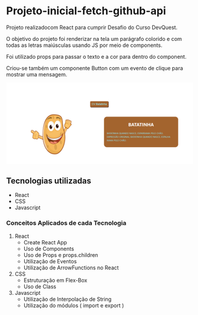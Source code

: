# Projeto-inicial-fetch-github-api
Projeto realizadocom React para cumprir Desafio do Curso DevQuest.
<p>
O objetivo do projeto foi renderizar na tela um parágrafo colorido e com todas as letras maiúsculas usando JS por meio de components.

Foi utilizado props para passar o texto e a cor para dentro do component.

Criou-se também um componente Button com um evento de clique para mostrar uma mensagem.
</p>

<img src ="./src/gif/tela.gif" alt="gif da tela do projeto.">


## Tecnologias utilizadas
- React
- CSS
- Javascript

### Conceitos Aplicados de cada Tecnologia
<ol>
    <li>React
        <ul>
        <li>Create React App</li>
        <li>Uso de Components</li>
        <li>Uso de Props e props.children</li>
        <li>Utilização de Eventos</li>
        <li>Utilização de ArrowFunctions no React</li>
        </ul>
    </li>
    <li>CSS
        <ul>
        <li>Estruturação em Flex-Box</li>
        <li>Uso de Class</li>
        </ul>
    </li>
    <li>Javascript
        <ul>
        <li>Utilização de Interpolação de String </li>
        <li>Utilização do módulos ( import e export ) </li>
        </ul>
    </li>

</ol>


